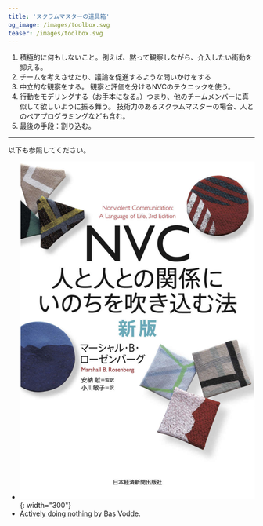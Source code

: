 ```yaml
---
title: 'スクラムマスターの道具箱'
og_image: /images/toolbox.svg
teaser: /images/toolbox.svg
---
```

1. 積極的に何もしないこと。例えば、黙って観察しながら、介入したい衝動を抑える。
2. チームを考えさせたり、議論を促進するような問いかけをする
3. 中立的な観察をする。 観察と評価を分けるNVCのテクニックを使う。
4. 行動をモデリングする（お手本になる。）つまり、他のチームメンバーに真似して欲しいように振る舞う。 技術力のあるスクラムマスターの場合、人とのペアプログラミングなども含む。
5. 最後の手段：割り込む。

---

以下も参照してください。
* ![NVC](../images/NVC-book-cover.png){: width="300"}
* [Actively doing nothing](https://less.works/blog/2019/12/16/actively-doing-nothing.html) by Bas Vodde.

